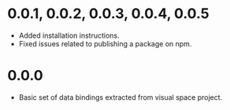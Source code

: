 # 0.0.1, 0.0.2, 0.0.3, 0.0.4, 0.0.5
* Added installation instructions.
* Fixed issues related to publishing a package on npm.

# 0.0.0
* Basic set of data bindings extracted from visual space project.